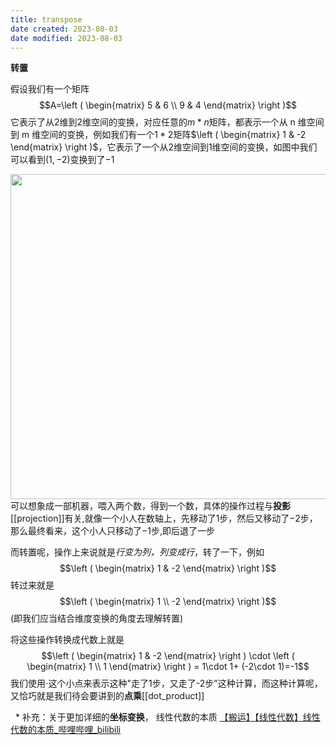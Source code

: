 ```yaml
---
title: transpose
date created: 2023-08-03
date modified: 2023-08-03
---
```

**转置**

假设我们有一个矩阵$$A=\left ( \begin{matrix} 5 & 6 \\ 9 & 4 \end{matrix} \right )$$它表示了从$2$维到$2$维空间的变换，对应任意的$m*n$矩阵，都表示一个从 n 维空间到 m 维空间的变换，例如我们有一个$1*2$矩阵$\left ( \begin{matrix} 1 & -2 \end{matrix} \right )$，它表示了一个从2维空间到1维空间的变换，如图中我们可以看到$(1,-2)$变换到了$-1$<div align=center><img src="https://cdn.jsdelivr.net/gh/aaronmack/image-hosting@master/mathematics/2维到1维的变换.3zimar96skc0.webp" width="520"></div>可以想象成一部机器，喂入两个数，得到一个数，具体的操作过程与**投影**[[projection]]有关,就像一个小人在数轴上，先移动了$1$步，然后又移动了$-2$步，那么最终看来，这个小人只移动了$-1$步,即后退了一步

而转置呢，操作上来说就是*行变为列，列变成行*，转了一下，例如$$\left ( \begin{matrix} 1 & -2 \end{matrix} \right )$$转过来就是$$\left ( \begin{matrix} 1 \\ -2 \end{matrix} \right )$$ (即我们应当结合维度变换的角度去理解转置)

将这些操作转换成代数上就是$$\left ( \begin{matrix} 1 & -2 \end{matrix} \right ) \cdot \left ( \begin{matrix} 1 \\ 1 \end{matrix} \right ) = 1\cdot 1+ (-2\cdot 1)=-1$$我们使用$\cdot$这个小点来表示这种"走了1步，又走了-2步"这种计算，而这种计算呢，又恰巧就是我们待会要讲到的**点乘**[[dot_product]]

  * 补充：关于更加详细的**坐标变换**， 线性代数的本质 [【搬运】【线性代数】线性代数的本质\_哔哩哔哩\_bilibili](https://www.bilibili.com/video/BV18J411T7vS)
